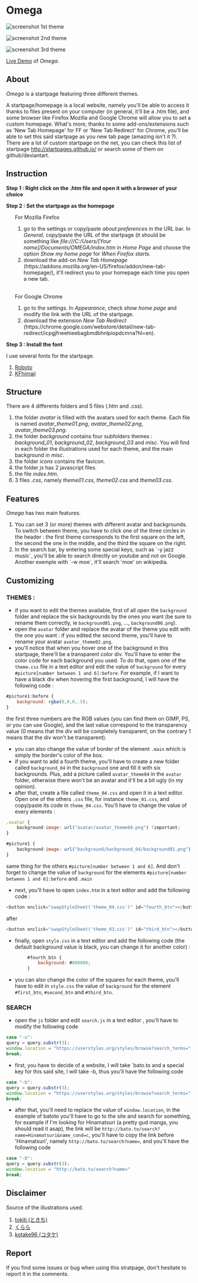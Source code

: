 # Omega

![screenshot](https://s1.gifyu.com/images/Screenshot-1196.png)
1st theme

![screenshot](https://s1.gifyu.com/images/Screenshot-1195.png)
2nd theme

![screenshot](https://s1.gifyu.com/images/Screenshot-1198.png)
3rd theme

[Live Demo](https://catgrills.github.io/Omega/) of <i>Omega</i>.

About
-------------------------------

<i>Omega</i> is a startpage featuring three different themes.

A startpage/homepage is a local website, namely you'll be able to access it thanks to files present on your computer (in general, it'll be a .htm file), and some browser like Firefox Mozilla and Google Chrome will allow you to set a custom homepage. What's more, thanks to some add-ons/extensions such as 'New Tab Homepage' for FF or 'New Tab Redirect' for Chrome, you'll be able to set this said startpage as you new tab page (amazing isn't it ?). There are a lot of custom startpage on the net, you can check this list of startpage http://startpages.github.io/ or search some of them on github/deviantart. 

Instruction
-------------------------------

<strong>Step 1 : Right click on the <i>.htm</i> file and open it with a browser of your choice</strong>

<strong>Step 2 : Set the startpage as the homepage </strong>
<ul>

<p>For Mozilla Firefox</p>
<ol> 
<li> go to the settings or copy/paste <i>about:preferences</i> in the URL bar. In <i>General</i>, copy/paste the URL of the startpage (it should be something like <i>file:///C:/Users/[Your name]/Documents/OMEGA/index.htm</i> in <i>Home Page</i> and choose the option <i>Show my home page</i> for <i>When Firefox starts</i>.</li>
<li> download the add-on <i>New Tab Homepage</i> (https://addons.mozilla.org/en-US/firefox/addon/new-tab-homepage/), it'll redirect you to your homepage each time you open a new tab.</li>
</ol>
<br>
<p>For Google Chrome</p>
<ol> 
<li> go to the settings. In <i>Appearance</i>, check <i>show home page</i> and modify the link with the URL of the startpage. </li>
<li> download the extension <i>New Tab Redirect</i> (https://chrome.google.com/webstore/detail/new-tab-redirect/icpgjfneehieebagbmdbhnlpiopdcmna?hl=en). </li>
</li>
</ul>
</ol>

<strong>Step 3 : Install the font </strong>

I use several fonts for the startpage.
<ol>
<li> <a href="https://www.fontsquirrel.com/fonts/roboto">Roboto</a></li>
<li> <a href="https://www.freejapanesefont.com/kf-himaji/">KFhimaji</a></li>
</ol>

Structure
-------------------------------

<span> There are 4 differents folders and 5 files (.htm and .css). </span>
<ol>
<li>the folder <i>avatar</i> is filled with the avatars used for each theme. Each file is named <i>avatar_theme01.png</i>, <i>avatar_theme02.png</i>, <i>avatar_theme03.png</i>.</li>
<li>the folder <i>background</i> contains four subfolders themes : <i>background_01</i>, <i>background_02</i>, <i>background_03</i> and <i>misc</i>. You will find in each folder the illustrations used for each theme, and the main background in <i>misc</i>.</li>
<li>the folder <i>icons</i> contains the favicon.</li>
<li>the folder <i>js</i> has 2 javascript files.</li>
<li>the file <i>index.htm</i>.</li>
<li>3 files <i>.css</i>, namely <i>theme01.css</i>, <i>theme02.css</i> and <i>theme03.css</i>.</li>
</ol>

Features
-------------------------------

<span><i>Omega</i> has two main features.</span>
<ol>
<li>You can set 3 (or more) themes with different avatar and backgrounds. To switch between theme, you have to click one of the three circles in the header : the first theme corresponds to the first square on the left, the second the one in the middle, and the third the square on the right.</li>
<li>In the search bar, by entering some special keys, such as `-y jazz music`, you'll be able to search directly on youtube and not on Google. Another exemple with `-w moe`, it'll search 'moe' on wikipedia.</li>
</ol>

Customizing
-------------------------------

### THEMES :
- if you want to edit the themes available, first of all open the `background` folder and replace the six backgrounds by the ones you want (be sure to rename them correctly, ie `background01.png`, ..., `background06.png`).
- open the `avatar` folder and replace the avatar of the theme you edit with the one you want : if you edited the second theme, you'll have to rename your avatar `avatar_theme02.png`.
- you'll notice that when you hover one of the background in this startpage, there'll be a transparent color div. You'll have to enter the color code for each background you used. To do that, open one of the `theme.css` file in a text editor and edit the value of `background` for every `#picture[number between 1 and 6]:before`. For example, if I want to have a black div when hovering the first background, I will have the following code : 

``` javascript
#picture1:before {
	background: rgba(0,0,0,.5);
}
```
the first three numbers are the RGB values (you can find them on GIMP, PS, or you can use Google), and the last value correspond to the transparency value (0 means that the div will be completely transparent, on the contrary 1 means that the div won't be transparent).

- you can also change the value of border of the element `.main` which is simply the border's color of the box.
- if you want to add a fourth theme, you'll have to create a new folder called `background_04` in the `background` one and fill it with six backgrounds. Plus, add a picture called `avatar_theme04` in the `avatar` folder, otherwise there won't be an avatar and it'll be a bit ugly (in my opinion).
- after that, create a file called `theme_04.css` and open it in a text editor. Open one of the others `.css` file, for instance `theme_01.css`, and copy/paste its code in `theme_04.css`.
You'll have to change the value of every elements :

``` javascript 
.avatar {
	background-image: url("avatar/avatar_theme04.png") !important;
}
```

``` javascript 
#picture1 {
	background-image: url("background/background_04/background01.png") !important;
}
```
same thing for the others `#picture[number between 1 and 6]`. And don't forget to change the value of `background` for the elements `#picture[number between 1 and 6]:before` and `.main`

- next, you'll have to open `index.htm` in a text editor and add the following code :

``` javascript 
<button onclick="swapStyleSheet('theme_04.css')" id="fourth_btn"></button>
```

after 


``` javascript 
<button onclick="swapStyleSheet('theme_03.css')" id="third_btn"></button>
```

- finally, open `style.css` in a text editor and add the following code (the default background value is black, you can change it for another color) :

``` javascript
		#fourth_btn {
			background: #000000;
		}
``` 

- you can also change the color of the squares for each theme, you'll have to edit in `style.css` the value of `background` for the element `#first_btn`, `#second_btn` and `#third_btn`.

### SEARCH 
- open the `js` folder and edit `search.js` in a text editor , you'll have to modify the following code 
``` javascript
case "-u":
query = query.substr(3);
window.location = "https://userstyles.org/styles/browse?search_terms=" 
break;
```
- first, you have to decide of a website, I will take `bato.to and a special key for this said site, I will take -b, thus you'll have the following code

``` javascript
case "-b":
query = query.substr(3);
window.location = "https://userstyles.org/styles/browse?search_terms=" 
break;
```
- after that, you'll need to replace the value of `window.location`, in the example of batoto you'll have to go to the site and search for something, for example if I'm looking for Hinamatsuri (a pretty gud manga, you should read it asap), the link will be `http://bato.to/search?name=Hinamatsuri&name_cond=c`, you'll have to copy the link before 'Hinamatsuri', namely `http://bato.to/search?name=`, and you'll have the following code 

``` javascript
case "-b":
query = query.substr(3);
window.location = "http://bato.to/search?name=" 
break;
```

Disclaimer
-------------------------------

<span>Source of the illustrations used.</span>
<ol>
<li><a href="https://www.pixiv.net/member.php?id=2525531">tokiti (ときち)</a>
<li><a href="https://www.pixiv.net/member.php?id=1225492)">くらら</a></li>
<li><a href="https://www.pixiv.net/member.php?id=598083">kotake96 (コタケ)</a></li>
</ol>

Report
-------------------------------

If you find some issues or bug when using this stratpage, don't hesitate to report it in the comments.

